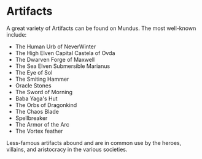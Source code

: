 # Artifacts

A great variety of Artifacts can be found on Mundus. The most well-known include:

- The Human Urb of NeverWinter
- The High Elven Capital Castela of Ovda
- The Dwarven Forge of Maxwell
- The Sea Elven Submersible Marianus
- The Eye of Sol
- The Smiting Hammer
- Oracle Stones
- The Sword of Morning
- Baba Yaga's Hut
- The Orbs of Dragonkind
- The Chaos Blade
- Spellbreaker
- The Armor of the Arc
- The Vortex feather

Less-famous artifacts abound and are in common use by the heroes, villains, and aristocracy in the various societies.
